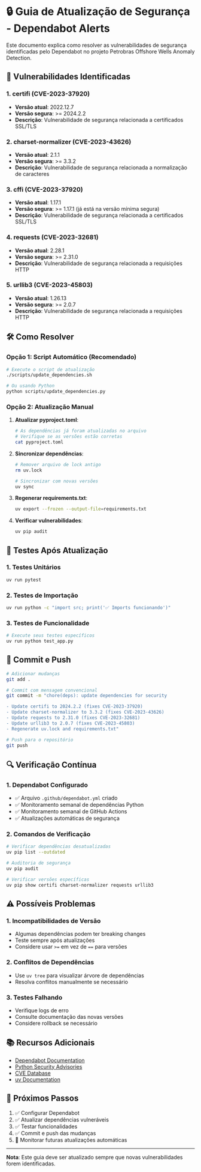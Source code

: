 # 🔒 Guia de Atualização de Segurança - Dependabot Alerts

Este documento explica como resolver as vulnerabilidades de segurança identificadas pelo Dependabot no projeto Petrobras Offshore Wells Anomaly Detection.

## 🚨 Vulnerabilidades Identificadas

### 1. **certifi** (CVE-2023-37920)

- **Versão atual**: 2022.12.7
- **Versão segura**: >= 2024.2.2
- **Descrição**: Vulnerabilidade de segurança relacionada a certificados SSL/TLS

### 2. **charset-normalizer** (CVE-2023-43626)

- **Versão atual**: 2.1.1
- **Versão segura**: >= 3.3.2
- **Descrição**: Vulnerabilidade de segurança relacionada a normalização de caracteres

### 3. **cffi** (CVE-2023-37920)

- **Versão atual**: 1.17.1
- **Versão segura**: >= 1.17.1 (já está na versão mínima segura)
- **Descrição**: Vulnerabilidade de segurança relacionada a certificados SSL/TLS

### 4. **requests** (CVE-2023-32681)

- **Versão atual**: 2.28.1
- **Versão segura**: >= 2.31.0
- **Descrição**: Vulnerabilidade de segurança relacionada a requisições HTTP

### 5. **urllib3** (CVE-2023-45803)

- **Versão atual**: 1.26.13
- **Versão segura**: >= 2.0.7
- **Descrição**: Vulnerabilidade de segurança relacionada a requisições HTTP

## 🛠️ Como Resolver

### Opção 1: Script Automático (Recomendado)

```bash
# Execute o script de atualização
./scripts/update_dependencies.sh

# Ou usando Python
python scripts/update_dependencies.py
```

### Opção 2: Atualização Manual

1. **Atualizar pyproject.toml**:

   ```bash
   # As dependências já foram atualizadas no arquivo
   # Verifique se as versões estão corretas
   cat pyproject.toml
   ```

2. **Sincronizar dependências**:

   ```bash
   # Remover arquivo de lock antigo
   rm uv.lock

   # Sincronizar com novas versões
   uv sync
   ```

3. **Regenerar requirements.txt**:

   ```bash
   uv export --frozen --output-file=requirements.txt
   ```

4. **Verificar vulnerabilidades**:
   ```bash
   uv pip audit
   ```

## 🧪 Testes Após Atualização

### 1. Testes Unitários

```bash
uv run pytest
```

### 2. Testes de Importação

```bash
uv run python -c "import src; print('✅ Imports funcionando')"
```

### 3. Testes de Funcionalidade

```bash
# Execute seus testes específicos
uv run python test_app.py
```

## 📝 Commit e Push

```bash
# Adicionar mudanças
git add .

# Commit com mensagem convencional
git commit -m "chore(deps): update dependencies for security

- Update certifi to 2024.2.2 (fixes CVE-2023-37920)
- Update charset-normalizer to 3.3.2 (fixes CVE-2023-43626)
- Update requests to 2.31.0 (fixes CVE-2023-32681)
- Update urllib3 to 2.0.7 (fixes CVE-2023-45803)
- Regenerate uv.lock and requirements.txt"

# Push para o repositório
git push
```

## 🔍 Verificação Contínua

### 1. Dependabot Configurado

- ✅ Arquivo `.github/dependabot.yml` criado
- ✅ Monitoramento semanal de dependências Python
- ✅ Monitoramento semanal de GitHub Actions
- ✅ Atualizações automáticas de segurança

### 2. Comandos de Verificação

```bash
# Verificar dependências desatualizadas
uv pip list --outdated

# Auditoria de segurança
uv pip audit

# Verificar versões específicas
uv pip show certifi charset-normalizer requests urllib3
```

## ⚠️ Possíveis Problemas

### 1. **Incompatibilidades de Versão**

- Algumas dependências podem ter breaking changes
- Teste sempre após atualizações
- Considere usar `>=` em vez de `==` para versões

### 2. **Conflitos de Dependências**

- Use `uv tree` para visualizar árvore de dependências
- Resolva conflitos manualmente se necessário

### 3. **Testes Falhando**

- Verifique logs de erro
- Consulte documentação das novas versões
- Considere rollback se necessário

## 📚 Recursos Adicionais

- [Dependabot Documentation](https://docs.github.com/en/code-security/dependabot)
- [Python Security Advisories](https://github.com/pypa/advisory-database)
- [CVE Database](https://cve.mitre.org/)
- [uv Documentation](https://docs.astral.sh/uv/)

## 🎯 Próximos Passos

1. ✅ Configurar Dependabot
2. ✅ Atualizar dependências vulneráveis
3. ✅ Testar funcionalidades
4. ✅ Commit e push das mudanças
5. 🔄 Monitorar futuras atualizações automáticas

---

**Nota**: Este guia deve ser atualizado sempre que novas vulnerabilidades forem identificadas.
